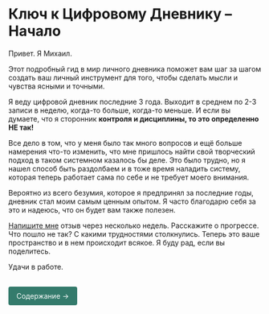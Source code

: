 # Ключ к Цифровому Дневнику – Начало

Привет. Я Михаил. 

Этот подробный гид в мир личного дневника поможет вам шаг за шагом создать ваш личный инструмент для того, чтобы сделать мысли и чувства ясными и точными.

Я веду цифровой дневник последние 3 года. Выходит в среднем по 2-3 записи в неделю, когда-то больше, когда-то меньше. И если вы думаете, что я сторонник **контроля и дисциплины, то это определенно НЕ так!**

Все дело в том, что у меня было так много вопросов и ещё больше намерения что-то изменить, что мне пришлось найти свой творческий подход в таком системном казалось бы деле. Это было трудно, но я нашел способ быть раздолбаем и в тоже время наладить систему, которая теперь работает сама по себе и не требует моего внимания.

Вероятно из всего безумия, которое я предпринял за последние годы, дневник стал моим самым ценным опытом. Я часто благодарю себя за это и надеюсь, что он будет вам также полезен.

[Напишите мне](/projects/diary-guide/unlock/pay/support) отзыв через несколько недель. Расскажите о прогрессе. Что пошло не так? С какими трудностями столкнулись. Теперь это ваше пространство и в нем происходит всякое. Я буду рад, если вы поделитесь.

Удачи в работе.

<br>

<div class="specs-button">
  <a href="/Orxaos/projects/diary-guide/keys/contents">Содержание →</a>
</div>

<style>
.specs-button a {
  display: inline-block;
  padding: 8px 16px;
  background-color: #347b6c;
  color: white !important;
  text-decoration: none !important;
  border-radius: 4px;
  font-family: inherit;
  border: none;
  cursor: pointer;
  transition: background 0.2s;
  /* Новые важные свойства */
  -webkit-user-select: none;
  user-select: none;
  line-height: 1.5;
}

.specs-button a:hover {
  background-color: #33a06f;
  transform: translateY(-1px); /* Эффект нажатия */
}
</style>
